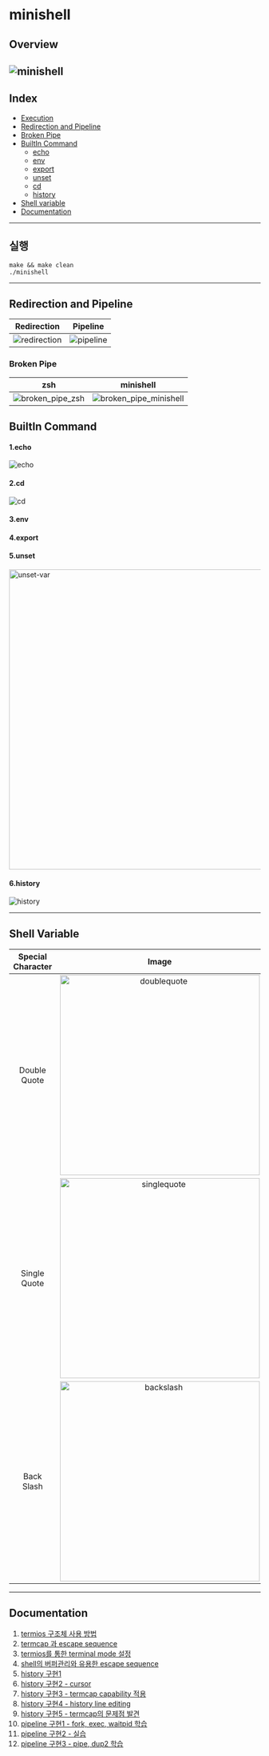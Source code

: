 # minishell
## Overview
![minishell](https://user-images.githubusercontent.com/60311340/147553101-57e3945e-dd0b-4c74-b273-67be6baedd57.gif)
---
## Index
- [Execution](#실행)
- [Redirection and Pipeline](#redirection-and-pipeline)
- [Broken Pipe](#broken-pipe)
- [BuiltIn Command](#buildin-command)
	- [echo](#1echo)
	- [env](#2env)
	- [export](#3export)
	- [unset](#4unset)
	- [cd](#5cd)
	- [history](#6history)
- [Shell variable](#shell-variable)
- [Documentation](#documentation)
---
## 실행
```shell
make && make clean
./minishell
```
---
## Redirection and Pipeline
|Redirection|Pipeline|
:---------:|:--------:
|![redirection](https://user-images.githubusercontent.com/60311340/147553579-4eb6c9dd-85fd-4a59-a630-9e2e7a7464d3.gif)|![pipeline](https://user-images.githubusercontent.com/60311340/147553573-0d1aa8fd-cd0a-4e73-94de-5c78977a37c7.gif)|

### Broken Pipe
|zsh|minishell|
:---------:|:--------:
|![broken_pipe_zsh](https://user-images.githubusercontent.com/60311340/147553755-e6a6f4a0-0cca-4150-8444-a7ef7f6b9ceb.gif)|![broken_pipe_minishell](https://user-images.githubusercontent.com/60311340/147553766-90f78b18-977a-4d54-847d-b6a797707b11.gif)|

## BuiltIn Command
#### 1.echo
![echo](https://user-images.githubusercontent.com/60311340/147555091-1ec06ef6-796d-4536-b5f5-a4dd9b4ce534.gif)
#### 2.cd
![cd](https://user-images.githubusercontent.com/60311340/147555665-976f4f33-fa03-4dff-894f-b51752572dcc.gif)
#### 3.env
#### 4.export
#### 5.unset
<img width="600" alt="unset-var" src="https://user-images.githubusercontent.com/60311340/147556155-5f78616d-d153-4127-be03-24b6fd778193.png">

#### 6.history
![history](https://user-images.githubusercontent.com/60311340/147556306-47771946-cce1-4d61-b250-2f65254137e1.gif)

---
## Shell Variable
|Special Character|Image|
:-----------:|:-----------:
|Double Quote|<img width="400" alt="doublequote" src="https://user-images.githubusercontent.com/60311340/147553969-785b813c-b518-4bdc-8cb1-573dd3670dc6.png">|
|Single Quote|<img width="400" alt="singlequote" src="https://user-images.githubusercontent.com/60311340/147553960-f6608f06-ca45-4270-8d78-57f8daf34afd.png">|
|Back Slash|<img width="400" alt="backslash" src="https://user-images.githubusercontent.com/60311340/147553920-8431ad0f-8d28-4b02-9b61-ea272adf060e.png">|
---

## Documentation
1. [termios 구조체 사용 방법](https://github.com/jungcow/42Cursus/wiki/20210411(%EC%9D%BC))
2. [termcap 과 escape sequence](https://github.com/jungcow/42Cursus/wiki/20210412(%EC%9B%94))
3. [termios를 통한 terminal mode 설정](https://github.com/jungcow/42Cursus/wiki/20210413(%ED%99%94))
4. [shell의 버퍼관리와 유용한 escape sequence](https://github.com/jungcow/42Cursus/wiki/20210414(%EC%88%98))
5. [history 구현1](https://github.com/jungcow/42Cursus/wiki/20210416(%EA%B8%88))
6. [history 구현2 - cursor](https://github.com/jungcow/42Cursus/wiki/20210418(%EC%9D%BC))
7. [history 구현3 - termcap capability 적용](https://github.com/jungcow/42Cursus/wiki/20210419(%EC%9B%94))
8. [history 구현4 - history line editing](https://github.com/jungcow/42Cursus/wiki/20210420(%ED%99%94))
9. [history 구현5 - termcap의 문제점 발견](https://github.com/jungcow/42Cursus/wiki/20210423(%EA%B8%88))
10. [pipeline 구현1 - fork, exec, waitpid 학습](https://github.com/jungcow/42Cursus/wiki/20210426(%EC%9B%94))
11. [pipeline 구현2 - 실습](https://github.com/jungcow/42Cursus/wiki/20210427(%ED%99%94))
12. [pipeline 구현3 - pipe, dup2 학습](https://github.com/jungcow/42Cursus/wiki/20210428(%EC%88%98))
